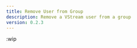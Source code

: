 ```yaml
---
title: Remove User from Group
description: Remove a VStream user from a group
version: 0.2.3
---
```


:wip
